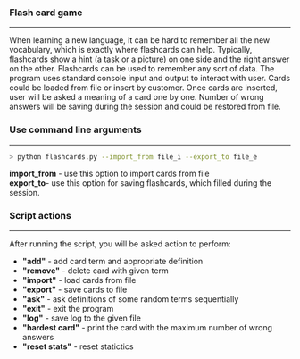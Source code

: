 ### Flash card game
---
When learning a new language, it can be hard to remember all the new vocabulary, which is exactly where flashcards can help. Typically, flashcards show a hint (a task or a picture) on one side and the right answer on the other. Flashcards can be used to remember any sort of data. 
The program uses standard console input and output to interact with user. Cards could be loaded from file or insert by customer. Once cards are inserted, user will be asked a meaning of a card one by one. Number of wrong answers will be saving
during the session and could be restored from file.
### Use command line arguments
---
```sh
> python flashcards.py --import_from file_i --export_to file_e
```
**import_from** - use this option to import cards from file  
**export_to**- use this option for saving flashcards, which filled during the session.
### Script actions
---
After running the script, you will be asked action to perform:
* **"add"** - add card term and appropriate definition
* **"remove"** - delete card with given term
* **"import"**  - load cards from file
* **"export"**  - save cards to file
* **"ask"**  - ask definitions of some random terms sequentially 
* **"exit"**  - exit the program
* **"log"** - save log to the given file 
* **"hardest card"** - print the card with the maximum number of wrong answers
* **"reset stats"** - reset statictics 

